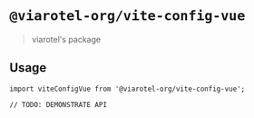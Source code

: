 # `@viarotel-org/vite-config-vue`

> viarotel's package

## Usage

```
import viteConfigVue from '@viarotel-org/vite-config-vue';

// TODO: DEMONSTRATE API
```
